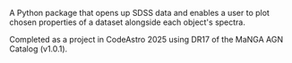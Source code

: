 A Python package that opens up SDSS data and enables a user to plot chosen properties of a dataset alongside each object's spectra.

Completed as a project in CodeAstro 2025 using DR17 of the MaNGA AGN Catalog (v1.0.1).
